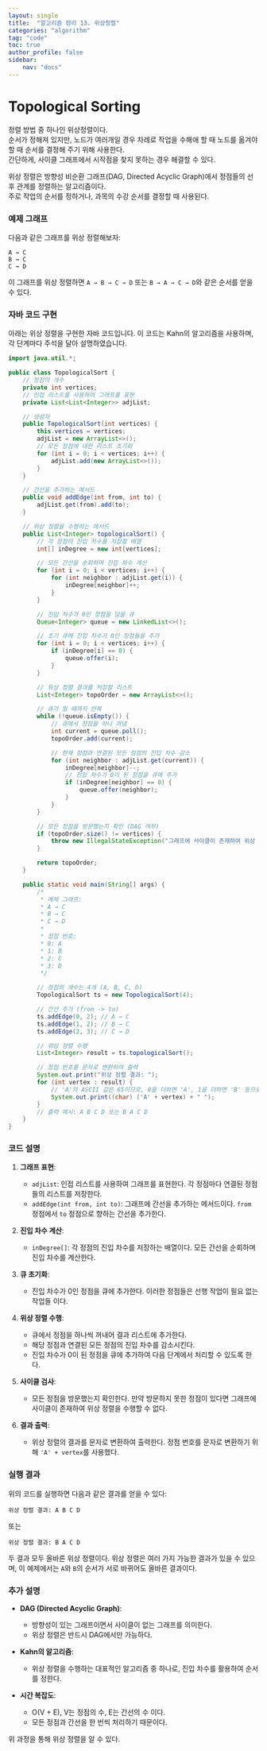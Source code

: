 ```yaml
---
layout: single
title:  "알고리즘 정리 13. 위상정렬"
categories: "algorithm"
tag: "code"
toc: true
author_profile: false
sidebar:
    nav: "docs"
---
```


# Topological Sorting
정렬 방법 중 하나인 위상정렬이다.  
순서가 정해져 있지만, 노드가 여러개일 경우 차례로 작업을 수해애 할 때 노드를 옮겨야 할 때 순서를 결정해 주기 위해 사용한다.  
간단하게, 사이클 그래프에서 시작점을 찾지 못하는 경우 해결할 수 있다.  

위상 정렬은 방향성 비순환 그래프(DAG, Directed Acyclic Graph)에서 정점들의 선후 관계를 정렬하는 알고리즘이다.  
주로 작업의 순서를 정하거나, 과목의 수강 순서를 결정할 때 사용된다.  

### 예제 그래프
다음과 같은 그래프를 위상 정렬해보자:

```
A → C
B → C
C → D
```

이 그래프를 위상 정렬하면 `A → B → C → D` 또는 `B → A → C → D`와 같은 순서를 얻을 수 있다.

### 자바 코드 구현

아래는 위상 정렬을 구현한 자바 코드입니다. 이 코드는 Kahn의 알고리즘을 사용하며, 각 단계마다 주석을 달아 설명하였습니다.

```java
import java.util.*;

public class TopologicalSort {
    // 정점의 개수
    private int vertices;
    // 인접 리스트를 사용하여 그래프를 표현
    private List<List<Integer>> adjList;

    // 생성자
    public TopologicalSort(int vertices) {
        this.vertices = vertices;
        adjList = new ArrayList<>();
        // 모든 정점에 대한 리스트 초기화
        for (int i = 0; i < vertices; i++) {
            adjList.add(new ArrayList<>());
        }
    }

    // 간선을 추가하는 메서드
    public void addEdge(int from, int to) {
        adjList.get(from).add(to);
    }

    // 위상 정렬을 수행하는 메서드
    public List<Integer> topologicalSort() {
        // 각 정점의 진입 차수를 저장할 배열
        int[] inDegree = new int[vertices];

        // 모든 간선을 순회하며 진입 차수 계산
        for (int i = 0; i < vertices; i++) {
            for (int neighbor : adjList.get(i)) {
                inDegree[neighbor]++;
            }
        }

        // 진입 차수가 0인 정점을 담을 큐
        Queue<Integer> queue = new LinkedList<>();

        // 초기 큐에 진입 차수가 0인 정점들을 추가
        for (int i = 0; i < vertices; i++) {
            if (inDegree[i] == 0) {
                queue.offer(i);
            }
        }

        // 위상 정렬 결과를 저장할 리스트
        List<Integer> topoOrder = new ArrayList<>();

        // 큐가 빌 때까지 반복
        while (!queue.isEmpty()) {
            // 큐에서 정점을 하나 꺼냄
            int current = queue.poll();
            topoOrder.add(current);

            // 현재 정점과 연결된 모든 정점의 진입 차수 감소
            for (int neighbor : adjList.get(current)) {
                inDegree[neighbor]--;
                // 진입 차수가 0이 된 정점을 큐에 추가
                if (inDegree[neighbor] == 0) {
                    queue.offer(neighbor);
                }
            }
        }

        // 모든 정점을 방문했는지 확인 (DAG 여부)
        if (topoOrder.size() != vertices) {
            throw new IllegalStateException("그래프에 사이클이 존재하여 위상 정렬을 수행할 수 없습니다.");
        }

        return topoOrder;
    }

    public static void main(String[] args) {
        /*
         * 예제 그래프:
         * A → C
         * B → C
         * C → D
         *
         * 정점 번호:
         * 0: A
         * 1: B
         * 2: C
         * 3: D
         */

        // 정점의 개수는 4개 (A, B, C, D)
        TopologicalSort ts = new TopologicalSort(4);

        // 간선 추가 (from -> to)
        ts.addEdge(0, 2); // A → C
        ts.addEdge(1, 2); // B → C
        ts.addEdge(2, 3); // C → D

        // 위상 정렬 수행
        List<Integer> result = ts.topologicalSort();

        // 정점 번호를 문자로 변환하여 출력
        System.out.print("위상 정렬 결과: ");
        for (int vertex : result) {
            // 'A'의 ASCII 값은 65이므로, 0을 더하면 'A', 1을 더하면 'B' 등으로 변환
            System.out.print((char) ('A' + vertex) + " ");
        }
        // 출력 예시: A B C D 또는 B A C D
    }
}
```

### 코드 설명

1. **그래프 표현**:
    - `adjList`: 인접 리스트를 사용하여 그래프를 표현한다. 각 정점마다 연결된 정점들의 리스트를 저장한다.
    - `addEdge(int from, int to)`: 그래프에 간선을 추가하는 메서드이다. `from` 정점에서 `to` 정점으로 향하는 간선을 추가한다.

2. **진입 차수 계산**:
    - `inDegree[]`: 각 정점의 진입 차수를 저장하는 배열이다. 모든 간선을 순회하며 진입 차수를 계산한다.

3. **큐 초기화**:
    - 진입 차수가 0인 정점을 큐에 추가한다. 이러한 정점들은 선행 작업이 필요 없는 작업들 이다.

4. **위상 정렬 수행**:
    - 큐에서 정점을 하나씩 꺼내어 결과 리스트에 추가한다.
    - 해당 정점과 연결된 모든 정점의 진입 차수를 감소시킨다.
    - 진입 차수가 0이 된 정점을 큐에 추가하여 다음 단계에서 처리할 수 있도록 한다.

5. **사이클 검사**:
    - 모든 정점을 방문했는지 확인한다. 만약 방문하지 못한 정점이 있다면 그래프에 사이클이 존재하여 위상 정렬을 수행할 수 없다.

6. **결과 출력**:
    - 위상 정렬의 결과를 문자로 변환하여 출력한다. 정점 번호를 문자로 변환하기 위해 `'A' + vertex`를 사용했다.

### 실행 결과

위의 코드를 실행하면 다음과 같은 결과를 얻을 수 있다:

```
위상 정렬 결과: A B C D 
```

또는

```
위상 정렬 결과: B A C D 
```

두 결과 모두 올바른 위상 정렬이다. 위상 정렬은 여러 가지 가능한 결과가 있을 수 있으며, 이 예제에서는 `A`와 `B`의 순서가 서로 바뀌어도 올바른 결과이다.

### 추가 설명

- **DAG (Directed Acyclic Graph)**:
    - 방향성이 있는 그래프이면서 사이클이 없는 그래프를 의미한다.  
    - 위상 정렬은 반드시 DAG에서만 가능하다.
  
- **Kahn의 알고리즘**:
    - 위상 정렬을 수행하는 대표적인 알고리즘 중 하나로, 진입 차수를 활용하여 순서를 정한다.
  
- **시간 복잡도**:
    - O(V + E), V는 정점의 수, E는 간선의 수 이다. 
    - 모든 정점과 간선을 한 번씩 처리하기 때문이다.

위 과정을 통해 위상 정렬을 알 수 있다.